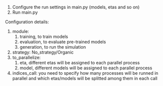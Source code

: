 1) Configure the run settings in main.py (models, etas and so on)
2) Run main.py

Configuration details:
1) module:
   1) training, to train models
   2) evaluation, to evaluate pre-trained models
   3) generation, to run the simulation
2) strategy: No_strategy/Organic
3) to_parallelize:
   1) eta, different etas will be assigned to each parallel process
   2) model, different models will be assigned to each parallel process
4) indices_call: you need to specify how many processes will be runned in parallel and which etas/models will be splitted among them in each call